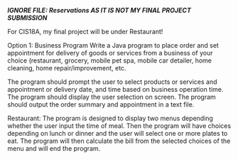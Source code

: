 ***IGNORE FILE: Reservations AS IT IS NOT MY FINAL PROJECT SUBMISSION***

For CIS18A, my final project will be under Restaurant!

Option 1: Business Program
  Write a Java program to place order and set appointment for delivery of goods or services from a 
  business of your choice (restaurant, grocery, mobile pet spa, mobile car detailer, home cleaning, home 
  repair/improvement, etc.

  The program should prompt the user to select products or services and appointment or 
  delivery date, and time based on business operation time.
  The program should display the user selection on screen.
  The program should output the order summary and appointment in a text file.

Restaurant: The program is designed to display two menus depending whether the user
            input the time of meal. Then the program will have choices depending on lunch or dinner
            and the user will select one or more plates to eat. The program will then
            calculate the bill from the selected choices of the menu and will end the program.